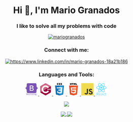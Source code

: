 <h1 align="center">Hi 👋, I'm Mario Granados</h1>
<h3 align="center">I like to solve all my problems with code</h3>

<p align="center"> <a href="https://github.com/ryo-ma/github-profile-trophy"><img src="https://github-profile-trophy.vercel.app/?username=mariogranados" alt="mariogranados" /></a> </p>

<h3 align="center">Connect with me:</h3>
<p align="center">
<a href="https://linkedin.com/in/https://www.linkedin.com/in/mario-granados-18a21b186" target="blank"><img align="center" src="https://raw.githubusercontent.com/rahuldkjain/github-profile-readme-generator/master/src/images/icons/Social/linked-in-alt.svg" alt="https://www.linkedin.com/in/mario-granados-18a21b186" height="30" width="40" /></a>
</p>

<h3 align="center">Languages and Tools:</h3>
<p align="center"> <a href="https://getbootstrap.com" target="_blank" rel="noreferrer"> <img src="https://raw.githubusercontent.com/devicons/devicon/master/icons/bootstrap/bootstrap-plain-wordmark.svg" alt="bootstrap" width="40" height="40"/> </a> <a href="https://www.w3schools.com/cpp/" target="_blank" rel="noreferrer"> <img src="https://raw.githubusercontent.com/devicons/devicon/master/icons/cplusplus/cplusplus-original.svg" alt="cplusplus" width="40" height="40"/> </a> <a href="https://www.w3schools.com/css/" target="_blank" rel="noreferrer"> <img src="https://raw.githubusercontent.com/devicons/devicon/master/icons/css3/css3-original-wordmark.svg" alt="css3" width="40" height="40"/> </a> <a href="https://www.w3.org/html/" target="_blank" rel="noreferrer"> <img src="https://raw.githubusercontent.com/devicons/devicon/master/icons/html5/html5-original-wordmark.svg" alt="html5" width="40" height="40"/> </a> <a href="https://developer.mozilla.org/en-US/docs/Web/JavaScript" target="_blank" rel="noreferrer"> <img src="https://raw.githubusercontent.com/devicons/devicon/master/icons/javascript/javascript-original.svg" alt="javascript" width="40" height="40"/> </a> <a href="https://reactjs.org/" target="_blank" rel="noreferrer"> <img src="https://raw.githubusercontent.com/devicons/devicon/master/icons/react/react-original-wordmark.svg" alt="react" width="40" height="40"/> </a> </p>

<p align="center">
  <img height="145em"align="center" src="http://github-readme-streak-stats.herokuapp.com?user=radicaladi&theme=dark&hide_border=false&date_format=j%20M%5B%20Y%5D&fire=DD5B28" />
</p>
<p align="center">
<a href="https://github.com/radicaladi">
  <img height="140em" align="center" src="https://github-readme-stats.vercel.app/api/top-langs/?username=radicaladi&layout=compact&theme=dark&langs_count=4" />
</a>
<a href="https://github.com/radicaladi">
  <img height="140em" align="center" src="https://github-readme-stats.vercel.app/api?username=radicaladi&theme=dark&layout=compact&repo=convoychat&hide=stars,prs&custom_title=Adrian's GitHub Stats" />
</a>
</p><br>


<!--
**MarioGranados/MarioGranados** is a ✨ _special_ ✨ repository because its `README.md` (this file) appears on your GitHub profile.

Here are some ideas to get you started:

- 🔭 I’m currently working on a movie-application
- 🌱 I’m currently learning React
- 👯 I’m looking to collaborate on E-Commerce Sites
- 🤔 I’m looking for help with making APIs
- 💬 Ask me about my portfolio projects
- 📫 How to reach me: mario.alberto.granados1@gmail.com
- ⚡ Fun fact: I started coding because I wanted to create software for my Digital Audio Workstation.
-->
